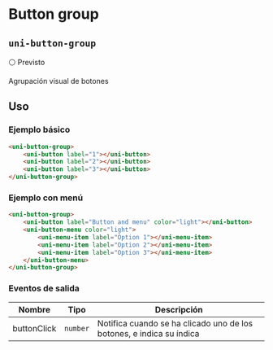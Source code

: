 Button group
===================
`uni-button-group`
---
:white_circle: Previsto

Agrupación visual de botones

## Uso

### Ejemplo básico

```html
<uni-button-group>
    <uni-button label="1"></uni-button>
    <uni-button label="2"></uni-button>
    <uni-button label="3"></uni-button>
</uni-button-group>
```

### Ejemplo con menú

```html
<uni-button-group>
    <uni-button label="Button and menu" color="light"></uni-button>
    <uni-button-menu color="light">
        <uni-menu-item label="Option 1"></uni-menu-item>
        <uni-menu-item label="Option 2"></uni-menu-item>
        <uni-menu-item label="Option 3"></uni-menu-item>
    </uni-button-menu>
</uni-button-group>
```

### Eventos de salida

| Nombre      | Tipo        | Descripción
| ----------- | ----------- | -----------
| buttonClick | `number`    | Notifica cuando se ha clicado uno de los botones, e indica su índica
